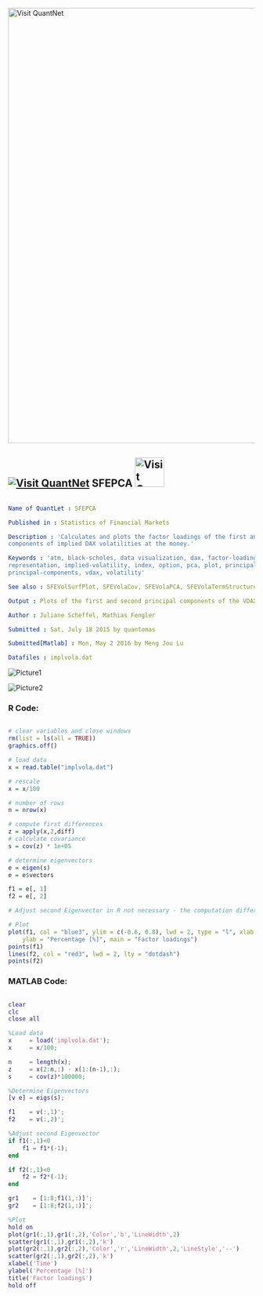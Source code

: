 
[<img src="https://github.com/QuantLet/Styleguide-and-FAQ/blob/master/pictures/banner.png" width="888" alt="Visit QuantNet">](http://quantlet.de/)

## [<img src="https://github.com/QuantLet/Styleguide-and-FAQ/blob/master/pictures/qloqo.png" alt="Visit QuantNet">](http://quantlet.de/) **SFEPCA** [<img src="https://github.com/QuantLet/Styleguide-and-FAQ/blob/master/pictures/QN2.png" width="60" alt="Visit QuantNet 2.0">](http://quantlet.de/)

```yaml

Name of QuantLet : SFEPCA

Published in : Statistics of Financial Markets

Description : 'Calculates and plots the factor loadings of the first and second principal
components of implied DAX volatilities at the money.'

Keywords : 'atm, black-scholes, data visualization, dax, factor-loadings, financial, graphical
representation, implied-volatility, index, option, pca, plot, principal-component-analysis,
principal-components, vdax, volatility'

See also : SFEVolSurfPlot, SFEVolaCov, SFEVolaPCA, SFEVolaTermStructure

Output : Plots of the first and second principal components of the VDAX index

Author : Juliane Scheffel, Mathias Fengler

Submitted : Sat, July 18 2015 by quantomas

Submitted[Matlab] : Mon, May 2 2016 by Meng Jou Lu

Datafiles : implvola.dat

```

![Picture1](SFEPCA-1.png)

![Picture2](SFEPCA_m.png)


### R Code:
```r

# clear variables and close windows
rm(list = ls(all = TRUE))
graphics.off()

# load data
x = read.table("implvola.dat")

# rescale
x = x/100

# number of rows
n = nrow(x)

# compute first differences
z = apply(x,2,diff)
# calculate covariance
s = cov(z) * 1e+05

# determine eigenvectors
e = eigen(s)
e = e$vectors

f1 = e[, 1]
f2 = e[, 2]

# Adjust second Eigenvector in R not necessary - the computation differs from R to Matlab 

# Plot
plot(f1, col = "blue3", ylim = c(-0.6, 0.8), lwd = 2, type = "l", xlab = "Time", 
    ylab = "Percentage [%]", main = "Factor loadings")
points(f1)
lines(f2, col = "red3", lwd = 2, lty = "dotdash")
points(f2)

```

### MATLAB Code:
```matlab

clear
clc
close all

%Load data
x     = load('implvola.dat');
x     = x/100;

n     = length(x);
z     = x(2:n,:) - x(1:(n-1),:);
s     = cov(z)*100000;

%Determine Eigenvectors
[v e] = eigs(s);

f1    = v(:,1)';
f2    = v(:,2)';

%Adjust second Eigenvector
if f1(:,1)<0
    f1 = f1*(-1);
end

if f2(:,1)<0
    f2 = f2*(-1);
end

gr1    = [1:8;f1(1,:)]';
gr2    = [1:8;f2(1,:)]';

%Plot
hold on
plot(gr1(:,1),gr1(:,2),'Color','b','LineWidth',2)
scatter(gr1(:,1),gr1(:,2),'k')
plot(gr2(:,1),gr2(:,2),'Color','r','LineWidth',2,'LineStyle','--')
scatter(gr2(:,1),gr2(:,2),'k')
xlabel('Time')
ylabel('Percentage [%]')
title('Factor loadings')
hold off

```

